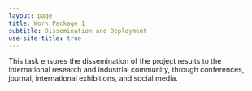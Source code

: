 ```yaml
---
layout: page
title: Work Package 1
subtitle: Dissemination and Deployment
use-site-title: true
---
```


This task ensures the dissemination of the project results to the international research
and industrial community, through conferences, journal, international exhibitions, and social
media. 



